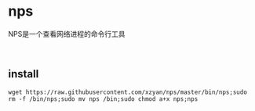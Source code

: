 # nps
NPS是一个查看网络进程的命令行工具

<br>

## install

```
wget https://raw.githubusercontent.com/xzyan/nps/master/bin/nps;sudo rm -f /bin/nps;sudo mv nps /bin;sudo chmod a+x nps;nps
```
